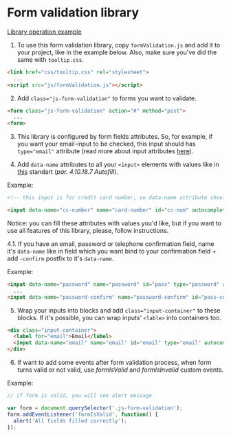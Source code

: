 # Form validation library

[Library operation example](https://vladgalafm.github.io/MA_JS_Practice/Homework_9_Forms/)

1. To use this form validation library, copy `formValidation.js` and add it to your project, like in the example below. Also, make sure you've did the same with `tooltip.css`.

```html
<link href="css/tooltip.css" rel="stylesheet">
  ...
<script src="js/formValidation.js"></script>
```

2. Add `class="js-form-validation"` to forms you want to validate.

```html
<form class="js-form-validation" action="#" method="post">
  ...
<form>
```

3. This library is configured by form fields attributes. So, for example, if you want your email-input to be checked, this input should has `type="email"` attribute (read more about input attributes [here](https://developer.mozilla.org/en-US/docs/Web/HTML/Element/input)).

4. Add `data-name` attributes to all your `<input>` elements with values like in [this](https://html.spec.whatwg.org/multipage/form-control-infrastructure.html#autofill) standart (_par. 4.10.18.7 Autofill_).

Example:
```html
<!-- this input is for credit card number, so data-name attribute should have the same value as an autocomplete attribute -->

<input data-name="cc-number" name="card-number" id="cc-num" autocomplete="cc-number">
```

Notice: you can fill these attributes with values you'd like, but if you want to use all features of this library, please, follow instructions.

4.1. If you have an email, password or telephone confirmation field, name it's `data-name` like in field which you want bind to your confirmation field + add `-confirm` postfix to it's `data-name`.

Example:

```html
<input data-name="password" name="password" id="pass" type="password" required>
  ...
<input data-name="password-confirm" name="password-confirm" id="pass-conf" type="password" required>
```

5. Wrap your inputs into blocks and add `class="input-container"` to these blocks. If it's possible, you can wrap inputs' `<lable>` into containers too.

```html
<div class="input-container">
  <label for="email">Email</label>
  <input data-name="email" name="email" id="email" type="email" autocomplete="email">
</div>
```

6. If want to add some events after form validation process, when form turns valid or not valid, use _formIsValid_ and _formIsInvalid_ custom events.

Example:
```javascript
// if form is valid, you will see alert message

var form = document.querySelector('.js-form-validation');
form.addEventListener('formIsValid', function() {
  alert('All fields filled correctly');
});
```